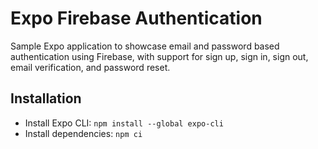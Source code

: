 # Expo Firebase Authentication

Sample Expo application to showcase email and password based authentication using Firebase, with support for sign up, sign in, sign out, email verification, and password reset.

## Installation

- Install Expo CLI: `npm install --global expo-cli`
- Install dependencies: `npm ci`
